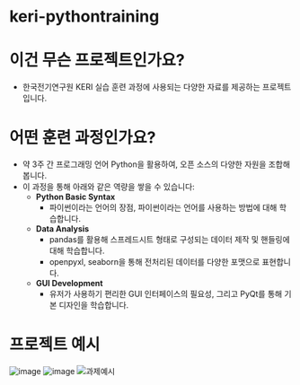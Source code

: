 # keri-pythontraining

# 이건 무슨 프로젝트인가요?

- 한국전기연구원 KERI 실습 훈련 과정에 사용되는 다양한 자료를 제공하는 프로젝트입니다.

# 어떤 훈련 과정인가요?

- 약 3주 간 프로그래밍 언어 Python을 활용하여, 오픈 소스의 다양한 자원을 조합해봅니다.
- 이 과정을 통해 아래와 같은 역량을 쌓을 수 있습니다:
  - **Python Basic Syntax**
      - 파이썬이라는 언어의 장점, 파이썬이라는 언어를 사용하는 방법에 대해 학습합니다.
  - **Data Analysis**
      - pandas를 활용해 스프레드시트 형태로 구성되는 데이터 제작 및 핸들링에 대해 학습합니다.
      - openpyxl, seaborn을 통해 전처리된 데이터를 다양한 포맷으로 표현합니다.
  - **GUI Development**
      - 유저가 사용하기 편리한 GUI 인터페이스의 필요성, 그리고 PyQt를 통해 기본 디자인을 학습합니다.

# 프로젝트 예시
![image](https://user-images.githubusercontent.com/47409372/178305480-03ac667f-03b2-4f90-92db-d2d38da419a3.png)
![image](https://user-images.githubusercontent.com/47409372/178305134-45679913-2583-4a0a-bca6-801782f18762.png)
![과제예시](https://user-images.githubusercontent.com/47409372/178304899-5045b657-f220-42d1-9f4e-3e582885e73d.png)
